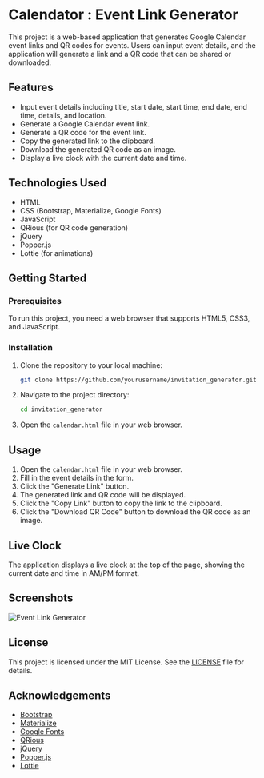 # Calendator : Event Link Generator

This project is a web-based application that generates Google Calendar event links and QR codes for events. Users can input event details, and the application will generate a link and a QR code that can be shared or downloaded.

## Features

- Input event details including title, start date, start time, end date, end time, details, and location.
- Generate a Google Calendar event link.
- Generate a QR code for the event link.
- Copy the generated link to the clipboard.
- Download the generated QR code as an image.
- Display a live clock with the current date and time.

## Technologies Used

- HTML
- CSS (Bootstrap, Materialize, Google Fonts)
- JavaScript
- QRious (for QR code generation)
- jQuery
- Popper.js
- Lottie (for animations)

## Getting Started

### Prerequisites

To run this project, you need a web browser that supports HTML5, CSS3, and JavaScript.

### Installation

1. Clone the repository to your local machine:
    ```sh
    git clone https://github.com/yourusername/invitation_generator.git
    ```

2. Navigate to the project directory:
    ```sh
    cd invitation_generator
    ```

3. Open the `calendar.html` file in your web browser.

## Usage

1. Open the `calendar.html` file in your web browser.
2. Fill in the event details in the form.
3. Click the "Generate Link" button.
4. The generated link and QR code will be displayed.
5. Click the "Copy Link" button to copy the link to the clipboard.
6. Click the "Download QR Code" button to download the QR code as an image.

## Live Clock

The application displays a live clock at the top of the page, showing the current date and time in AM/PM format.

## Screenshots

![Event Link Generator](screenshot.png)

## License

This project is licensed under the MIT License. See the [LICENSE](LICENSE) file for details.

## Acknowledgements

- [Bootstrap](https://getbootstrap.com/)
- [Materialize](https://materializecss.com/)
- [Google Fonts](https://fonts.google.com/)
- [QRious](https://github.com/neocotic/qrious)
- [jQuery](https://jquery.com/)
- [Popper.js](https://popper.js.org/)
- [Lottie](https://lottiefiles.com/)

